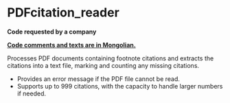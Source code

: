 # PDFcitation_reader
**Code requested by a company**

**<ins>Code comments and texts are in Mongolian.</ins>**


Processes PDF documents containing footnote citations and extracts the citations into a text file, marking and counting any missing citations.

- Provides an error message if the PDF file cannot be read.
- Supports up to 999 citations, with the capacity to handle larger numbers if needed.
